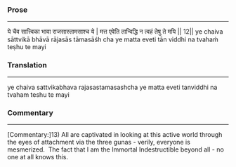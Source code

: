 ### Prose 
 --- 
ये चैव सात्त्विका भावा राजसास्तामसाश्च ये |
मत्त एवेति तान्विद्धि न त्वहं तेषु ते मयि || 12||
ye chaiva sāttvikā bhāvā rājasās tāmasāśh cha ye
matta eveti tān viddhi na tvahaṁ teṣhu te mayi

### Translation 
 --- 
ye chaiva sattvikabhava rajasastamasashcha ye matta eveti tanviddhi na tvaham teshu te mayi

### Commentary 
 --- 
[Commentary:]13) All are captivated in looking at this active world through the eyes of attachment via the three gunas - verily, everyone is mesmerized.  The fact that I am the Immortal Indestructible beyond all - no one at all knows this.